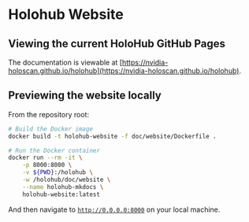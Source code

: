 # Holohub Website

## Viewing the current HoloHub GitHub Pages

The documentation is viewable at [https://nvidia-holoscan.github.io/holohub](https://nvidia-holoscan.github.io/holohub).

## Previewing the website locally

From the repository root:

```bash
# Build the Docker image
docker build -t holohub-website -f doc/website/Dockerfile .

# Run the Docker container
docker run --rm -it \
    -p 8000:8000 \
    -v ${PWD}:/holohub \
    -w /holohub/doc/website \
    --name holohub-mkdocs \
    holohub-website:latest
```

And then navigate to [`http://0.0.0.0:8000`](http://0.0.0.0:8000) on your local
machine.
